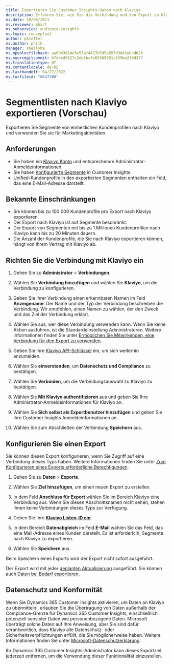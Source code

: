```yaml
---
title: Exportieren Sie Customer Insights-Daten nach Klaviyo
description: Erfahren Sie, wie Sie die Verbindung und den Export zu Klaviyo konfigurieren.
ms.date: 10/08/2021
ms.reviewer: mhart
ms.subservice: audience-insights
ms.topic: conceptual
author: pkieffer
ms.author: philk
manager: shellyha
ms.openlocfilehash: aa6d43884e5e57af4627b7d5a857d3043abcd026
ms.sourcegitcommit: b7dbcd5627c2ebfbcfe65589991c159ba290d377
ms.translationtype: HT
ms.contentlocale: de-DE
ms.lasthandoff: 04/27/2022
ms.locfileid: "8647300"
---
```

# <a name="export-segment-lists-to-klaviyo-preview"></a>Segmentlisten nach Klaviyo exportieren (Vorschau)

Exportieren Sie Segmente von einheitlichen Kundenprofilen nach Klaviyo und verwenden Sie sie für Marketingaktivitäten.

## <a name="prerequisites"></a>Anforderungen

-   Sie haben ein [Klaviyo Konto](https://www.klaviyo.com/) und entsprechende Administrator-Anmeldeinformationen.
-   Sie haben [Konfigurierte Segmente](segments.md) in Customer Insights.
-   Unified-Kundenprofile in den exportierten Segmenten enthalten ein Feld, das eine E-Mail-Adresse darstellt.

## <a name="known-limitations"></a>Bekannte Einschränkungen

- Sie können bis zu 100'000 Kundenprofile pro Export nach Klaviyo exportieren.
- Der Export nach Klaviyo ist auf Segmente beschränkt.
- Der Export von Segmenten mit bis zu 1 Millionen Kundenprofilen nach Klaviyo kann bis zu 20 Minuten dauern. 
- Die Anzahl der Kundenprofile, die Sie nach Klaviyo exportieren können, hängt von Ihrem Vertrag mit Klaviyo ab.

## <a name="set-up-connection-to-klaviyo"></a>Richten Sie die Verbindung mit Klaviyo ein

1. Gehen Sie zu **Administrator** > **Verbindungen**.

1. Wählen Sie **Verbindung hinzufügen** und wählen Sie **Klaviyo**, um die Verbindung zu konfigurieren.

1. Geben Sie Ihrer Verbindung einen erkennbaren Namen im Feld **Anzeigename**. Der Name und der Typ der Verbindung beschreiben die Verbindung. Wir empfehlen, einen Namen zu wählen, der den Zweck und das Ziel der Verbindung erklärt.

1. Wählen Sie aus, wer diese Verbindung verwenden kann. Wenn Sie keine Aktion ausführen, ist die Standardeinstellung Administratoren. Weitere Informationen finden Sie unter [Ermöglichen Sie Mitwirkenden, eine Verbindung für den Export zu verwenden](connections.md#allow-contributors-to-use-a-connection-for-exports).

1. Geben Sie Ihre [Klaviyo API-Schlüssel](https://help.klaviyo.com/hc/articles/115005062267-How-to-Manage-Your-Account-s-API-Keys) ein, um sich weiterhin anzumelden. 

1. Wählen Sie **einverstanden**, um **Datenschutz und Compliance** zu bestätigen.

1. Wählen Sie **Verbinden**, um die Verbindungsauswahl zu Klaviyo zu bestätigen.

1. Wählen Sie **Mit Klaviyo authentifizieren** aus und geben Sie Ihre Administrator-Anmeldeinformationen für Klaviyo an.

1. Wählen Sie **Sich selbst als Exportbenutzer hinzufügen** und geben Sie Ihre Customer Insights Anmeldeinformationen an.

1. Wählen Sie zum Abschließen der Verbindung **Speichern** aus.

## <a name="configure-an-export"></a>Konfigurieren Sie einen Export

Sie können diesen Export konfigurieren, wenn Sie Zugriff auf eine Verbindung dieses Typs haben. Weitere Informationen finden Sie unter [Zum Konfigurieren eines Exports erforderliche Berechtigungen](export-destinations.md#set-up-a-new-export).

1. Gehen Sie zu **Daten** > **Exporte**.

1. Wählen Sie **Ziel hinzufügen**, um einen neuen Export zu erstellen.

1. In dem Feld **Anschluss für Export** wählen Sie im Bereich Klaviyo eine Verbindung aus. Wenn Sie diesen Abschnittsnamen nicht sehen, stehen Ihnen keine Verbindungen dieses Typs zur Verfügung.

1. Geben Sie Ihre [**Klaviyo Listen-ID ein**](https://help.klaviyo.com/hc/articles/115005078647-How-to-Find-a-List-ID).     

3. In dem Bereich **Datenabgleich** im Feld **E-Mail** wählen Sie das Feld, das eine Mail-Adresse eines Kunden darstellt. Es ist erforderlcih, Segmente nach Klaviyo zu exportieren.

1. Wählen Sie **Speichern** aus.

Beim Speichern eines Exports wird der Export nicht sofort ausgeführt.

Der Export wird mit jeder [geplanten Aktualisierung](system.md#schedule-tab) ausgeführt. Sie können auch [Daten bei Bedarf exportieren](export-destinations.md#run-exports-on-demand). 


## <a name="data-privacy-and-compliance"></a>Datenschutz und Konformität

Wenn Sie Dynamics 365 Customer Insights aktivieren, um Daten an Klaviyo zu übermitteln , erlauben Sie die Übertragung von Daten außerhalb der Compliance-Grenze für Dynamics 365 Customer Insights, einschließlich potenziell sensibler Daten wie personenbezogene Daten. Microsoft überträgt solche Daten auf Ihre Anweisung, aber Sie sind dafür verantwortlich, dass Klaviyo alle Datenschutz- oder Sicherheitsverpflichtungen erfüllt, die Sie möglicherweise haben. Weitere Informationen finden Sie unter [Microsoft-Datenschutzerklärung](https://go.microsoft.com/fwlink/?linkid=396732).

Ihr Dynamics 365 Customer Insights-Administrator kann dieses Exportziel jederzeit entfernen, um die Verwendung dieser Funktionalität einzustellen.
